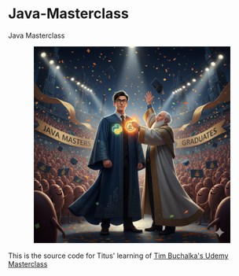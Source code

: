 # Java-Masterclass
Java Masterclass

<p align="center">
    <img src="./images/JavaMasterclass.png" height="400">
</p>

This is the source code for Titus' learning of [Tim Buchalka's Udemy Masterclass](https://www.udemy.com/course/java-the-complete-java-developer-course/)